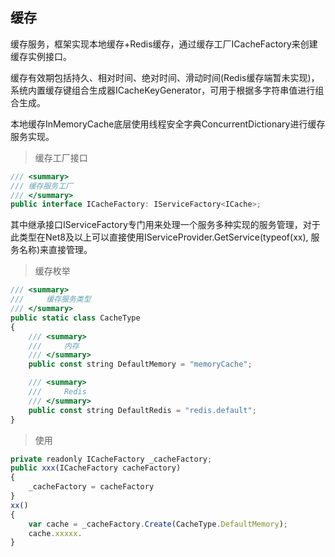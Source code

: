 
## 缓存

缓存服务，框架实现本地缓存+Redis缓存，通过缓存工厂ICacheFactory来创建缓存实例接口。

缓存有效期包括持久、相对时间、绝对时间、滑动时间(Redis缓存端暂未实现)，系统内置缓存键组合生成器ICacheKeyGenerator，可用于根据多字符串值进行组合生成。

本地缓存InMemoryCache底层使用线程安全字典ConcurrentDictionary进行缓存服务实现。
> 缓存工厂接口

```js
/// <summary>
/// 缓存服务工厂
/// </summary>
public interface ICacheFactory: IServiceFactory<ICache>;
```
其中继承接口IServiceFactory专门用来处理一个服务多种实现的服务管理，对于此类型在Net8及以上可以直接使用IServiceProvider.GetService(typeof(xx), 服务名称)来直接管理。


> 缓存枚举


```js
/// <summary>
///     缓存服务类型
/// </summary>
public static class CacheType
{
    /// <summary>
    ///     内存
    /// </summary>
    public const string DefaultMemory = "memoryCache";

    /// <summary>
    ///     Redis
    /// </summary>
    public const string DefaultRedis = "redis.default";
}
```
>使用

```js
private readonly ICacheFactory _cacheFactory;
public xxx(ICacheFactory cacheFactory)
{
    _cacheFactory = cacheFactory
}
xx()
{
    var cache = _cacheFactory.Create(CacheType.DefaultMemory);   
    cache.xxxxx.
}
```

